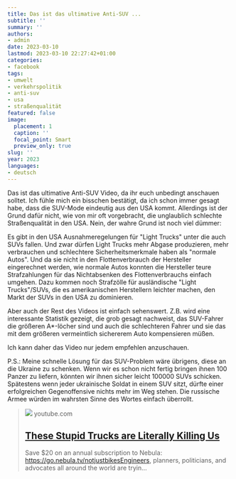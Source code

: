 ```yaml
---
title: Das ist das ultimative Anti-SUV ...
subtitle: ''
summary: ''
authors:
- admin
date: 2023-03-10
lastmod: 2023-03-10 22:27:42+01:00
categories:
- facebook
tags:
- umwelt
- verkehrspolitik
- anti-suv
- usa
- straßenqualität
featured: false
image:
  placement: 1
  caption: ''
  focal_point: Smart
  preview_only: true
slug: ''
year: 2023
languages:
- deutsch
---
```


Das ist das ultimative Anti-SUV Video, da ihr euch unbedingt anschauen solltet. Ich fühle mich ein bisschen bestätigt, da ich schon immer gesagt habe, dass die SUV-Mode eindeutig aus den USA kommt. Allerdings ist der Grund dafür nicht, wie von mir oft vorgebracht, die unglaublich schlechte Straßenqualität in den USA. Nein, der wahre Grund ist noch viel dümmer:

Es gibt in den USA Ausnahmeregelungen für "Light Trucks" unter die auch SUVs fallen. Und zwar dürfen Light Trucks mehr Abgase produzieren, mehr verbrauchen und schlechtere Sicherheitsmerkmale haben als "normale Autos".  Und da sie nicht in den Flottenverbrauch der Hersteller eingerechnet werden, wie normale Autos konnten die Hersteller teure Strafzahlungen für das Nichtabsenken des Flottenverbrauchs einfach umgehen. Dazu kommen noch Strafzölle für ausländische "Light Trucks"/SUVs, die es amerikanischen Herstellern leichter machen, den Markt der SUVs in den USA zu dominieren. 

Aber auch der Rest des Videos ist einfach sehenswert. Z.B. wird eine interessante Statistik gezeigt, die grob gesagt nachweist, das SUV-Fahrer die größeren A*-löcher sind und auch die schlechteren Fahrer und sie das mit dem größeren vermeintlich sichererem Auto kompensieren müßen. 

Ich kann daher das Video nur jedem empfehlen anzuschauen. 

P.S.: Meine schnelle Lösung für das SUV-Problem wäre übrigens, diese an die Ukraine zu schenken. Wenn wir es schon nicht fertig bringen ihnen 100 Panzer zu liefern, könnten wir ihnen sicher leicht 100000 SUVs schicken. Spätestens wenn jeder ukrainische Soldat in einem SUV sitzt, dürfte einer erfolgreichen Gegenoffensive nichts mehr im Weg stehen. Die russische Armee würden im wahrsten Sinne des Wortes einfach überrollt.
> [![](https://i.ytimg.com/vi/jN7mSXMruEo/maxresdefault.jpg)](https://www.youtube.com/watch?v=jN7mSXMruEo)
> youtube.com
> ## [These Stupid Trucks are Literally Killing Us](https://www.youtube.com/watch?v=jN7mSXMruEo)
>
>Save $20 on an annual subscription to Nebula: https://go.nebula.tv/notjustbikesEngineers, planners, politicians, and advocates all around the world are tryin...